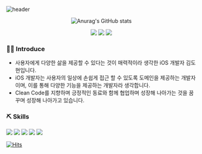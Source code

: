 ![header](https://capsule-render.vercel.app/api?type=wave&color=gradient&height=300&section=header&text=Jenny&fontSize=90&fontColor=ffffff&fontAlignY=40)

<!--
**Do-hyun-Kim/Do-hyun-Kim** is a ✨ _special_ ✨ repository because its `README.md` (this file) appears on your GitHub profile.

Here are some ideas to get you started:
-->


<div align="center">
    
  ![Anurag's GitHub stats](https://github-readme-stats.vercel.app/api?username=Do-hyun-Kim&show_icons=true&theme=radical)
  
  <a href="https://velog.io/@dohyun8032" target="_blank">
    <img src="https://img.shields.io/badge/Dev%20Velog-20c997?style=flat&logo=Vimeo&logoColor=white"/></a>
  <a href="mailto:dohyun8032@gmail.com" target="_blank">
  <img src="https://img.shields.io/badge/Jenny Mail%20-EA4335?style=flat&logo=Gmail&logoColor=white&link=mailto:dohyun8032@gmail.com"/></a>
  <a href="https://github.com/Do-hyun-Kim" target="_blank"><img src="https://img.shields.io/badge/GitHub%20-181717?style=flat&logo=GitHub&logoColor=white"/></a>

</div>


### 🙋‍♂️  Introduce

- 사용자에게 다양한 삶을 제공할 수 있다는 것이 매력적이라 생각한 iOS 개발자 김도현입니다.
- iOS 개발자는 사용자의 일상에 손쉽게 접근 할 수 있도록 도메인을 제공하는 개발자이며, 이를 통해 다양한 기능을 제공하는 개발자라 생각합니다.
- Clean Code를 지향하며 긍정적인 동료와 함께 협업하며 성장해 나아가는 것을 꿈꾸며 성장해 나아가고 있습니다.


### ⛏  Skills
<img src="https://img.shields.io/badge/Xcode%20-6cd6e8?style=flat-square&logo=Xcode&logoColor=black"/> <img src="https://img.shields.io/badge/Swift%20-E9967A?style=flat-square&logo=swift&logoColor=white"/>
<img src="https://img.shields.io/badge/cocoaPods%20-EE3322?style=flat-square&logo=CocoaPods&logoColor=white"/> 
<img src="https://img.shields.io/badge/Git-20B2AA?style=flat-square&logo=Git&logoColor=white"/>
<img src="https://img.shields.io/badge/-GraphQL-E10098?style=flat-square&logo=graphql&logoColor=white"/>

[![Hits](https://hits.seeyoufarm.com/api/count/incr/badge.svg?url=https%3A%2F%2Fgithub.com%2FDo-hyun-Kim&count_bg=%233FAEA5&title_bg=%23646060&icon=&icon_color=%23F38282&title=hits&edge_flat=false)](https://hits.seeyoufarm.com)
 
